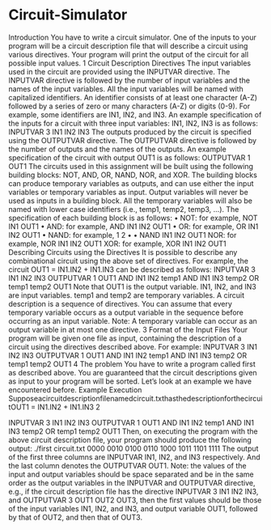 # Circuit-Simulator
Introduction
You have to write a circuit simulator. One of the inputs to your program will be a circuit description file that will describe a circuit using various directives. Your program will print the output of the circuit for all possible input values.
1 Circuit Description Directives
The input variables used in the circuit are provided using the INPUTVAR directive. The INPUTVAR directive is followed by the number of input variables and the names of the input variables. All the input variables will be named with capitalized identifiers. An identifier consists of at least one character (A-Z) followed by a series of zero or many characters (A-Z) or digits (0-9). For example, some identifiers are IN1, IN2, and IN3. An example specification of the inputs for a circuit with three input variables: IN1, IN2, IN3 is as follows:
INPUTVAR 3 IN1 IN2 IN3
The outputs produced by the circuit is specified using the OUTPUTVAR directive. The OUTPUTVAR directive is
followed by the number of outputs and the names of the outputs.
An example specification of the circuit with output OUT1 is as follows:
OUTPUTVAR 1 OUT1
The circuits used in this assignment will be built using the following building blocks: NOT, AND, OR, NAND,
NOR, and XOR.
The building blocks can produce temporary variables as outputs, and can use either the input variables or
temporary variables as input. Output variables will never be used as inputs in a building block.
All the temporary variables will also be named with lower case identifiers (i.e., temp1, temp2, temp3, ...). The specification of each building block is as follows:
• NOT: for example, NOT IN1 OUT1
• AND: for example,
     AND IN1 IN2 OUT1
• OR: for example,
     OR IN1 IN2 OUT1
• NAND: for example,
1
2
•
•
NAND IN1 IN2 OUT1 NOR: for example, NOR IN1 IN2 OUT1 XOR: for example, XOR IN1 IN2 OUT1
Describing Circuits using the Directives
It is possible to describe any combinational circuit using the above set of directives. For example, the circuit OUT1 = IN1.IN2 + IN1.IN3 can be described as follows:
INPUTVAR 3 IN1 IN2 IN3
OUTPUTVAR 1 OUT1
AND IN1 IN2 temp1
AND IN1 IN3 temp2
OR temp1 temp2 OUT1
Note that OUT1 is the output variable. IN1, IN2, and IN3 are input variables. temp1 and temp2 are temporary
variables.
A circuit description is a sequence of directives. You can assume that every temporary variable occurs as a output variable in the sequence before occurring as an input variable.
Note: A temporary variable can occur as an output variable in at most one directive.
3 Format of the Input Files
Your program will be given one file as input, containing the description of a circuit using the directives described above.
For example:
INPUTVAR 3 IN1 IN2 IN3
OUTPUTVAR 1 OUT1
AND IN1 IN2 temp1
AND IN1 IN3 temp2
OR temp1 temp2 OUT1
4 The problem
You have to write a program called first as described above. You are guaranteed that the circuit descriptions given as input to your program will be sorted. Let’s look at an example we have encountered before.
Example Execution
Supposeacircuitdescriptionfilenamedcircuit.txthasthedescriptionforthecircuitOUT1 = IN1.IN2 + IN1.IN3
2

INPUTVAR 3 IN1 IN2 IN3
OUTPUTVAR 1 OUT1
AND IN1 IN2 temp1
AND IN1 IN3 temp2
OR temp1 temp2 OUT1
Then, on executing the program with the above circuit description file, your program should produce the following output:
./first circuit.txt 0000
0010
0100
0110 1000 1011 1101 1111
The output of the first three columns are INPUTVAR IN1, IN2, and IN3 respectively. And the last column denotes the OUTPUTVAR OUT1.
Note: the values of the input and output variables should be space separated and be in the same order as the output variables in the INPUTVAR and OUTPUTVAR directive, e.g., if the circuit description file has the directive INPUTVAR 3 IN1 IN2 IN3, and OUTPUTVAR 3 OUT1 OUT2 OUT3, then the first values should be those of the input variables IN1, IN2, and IN3, and output variable OUT1, followed by that of OUT2, and then that of OUT3.
